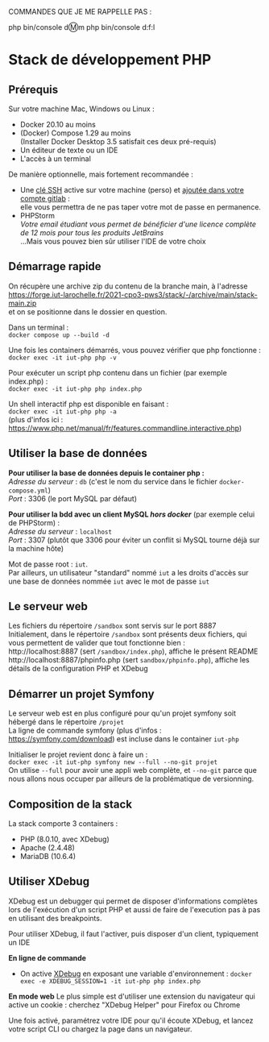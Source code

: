 COMMANDES QUE JE ME RAPPELLE PAS :

php bin/console d:m:m 
php bin/console d:f:l 


Stack de développement PHP
==========================

Prérequis
---------

Sur votre machine Mac, Windows ou Linux :

- Docker 20.10 au moins
- (Docker) Compose 1.29 au moins  
  (Installer Docker Desktop 3.5 satisfait ces deux pré-requis)
- Un éditeur de texte ou un IDE
- L'accès à un terminal

De manière optionnelle, mais fortement recommandée :

- Une [clé SSH](https://forge.iut-larochelle.fr/help/ssh/index#generate-an-ssh-key-pair) active sur votre machine
  (perso) et [ajoutée dans votre compte gitlab](https://forge.iut-larochelle.fr/help/ssh/index#add-an-ssh-key-to-your-gitlab-account) :  
  elle vous permettra de ne pas taper votre mot de passe en permanence.
- PHPStorm  
  _Votre email étudiant vous permet de bénéficier d'une licence complète de 12 mois pour tous les produits JetBrains_  
  ...Mais vous pouvez bien sûr utiliser l'IDE de votre choix

Démarrage rapide
----------------

On récupère une archive zip du contenu de la branche main, à l'adresse  
https://forge.iut-larochelle.fr/2021-cpo3-pws3/stack/-/archive/main/stack-main.zip  
et on se positionne dans le dossier en question.

Dans un terminal :  
`docker compose up --build -d`

Une fois les containers démarrés, vous pouvez vérifier que php fonctionne :  
`docker exec -it iut-php php -v`

Pour exécuter un script php contenu dans un fichier (par exemple index.php) :  
`docker exec -it iut-php php index.php`

Un shell interactif php est disponible en faisant :  
`docker exec -it iut-php php -a`  
(plus d'infos ici : https://www.php.net/manual/fr/features.commandline.interactive.php)

Utiliser la base de données
-----------------------------

**Pour utiliser la base de données depuis le container php :**  
_Adresse du serveur_ : `db` (c'est le nom du service dans le fichier `docker-compose.yml`)  
_Port_ : 3306 (le port MySQL par défaut)

**Pour utiliser la bdd avec un client MySQL _hors docker_** (par exemple celui de PHPStorm) :  
_Adresse du serveur_ : `localhost`  
_Port_ : 3307 (plutôt que 3306 pour éviter un conflit si MySQL tourne déjà sur la machine hôte)  

Mot de passe root : `iut`.  
Par ailleurs, un utilisateur "standard" nommé `iut` a les droits d'accès sur une base de données nommée `iut`
avec le mot de passe `iut`

Le serveur web
--------------

Les fichiers du répertoire `/sandbox` sont servis sur le port 8887  
Initialement, dans le répertoire `/sandbox` sont présents deux fichiers, qui vous permettent de valider que tout fonctionne bien :  
http://localhost:8887 (sert `/sandbox/index.php`), affiche le présent README  
http://localhost:8887/phpinfo.php  (sert `sandbox/phpinfo.php`), affiche les détails de la configuration PHP et XDebug

Démarrer un projet Symfony
--------------------------

Le serveur web est en plus configuré pour qu'un projet symfony soit hébergé dans le répertoire `/projet`  
La ligne de commande symfony (plus d'infos : https://symfony.com/download) est incluse dans le container `iut-php`

Initialiser le projet revient donc à faire un :  
`docker exec -it iut-php symfony new --full --no-git projet`  
On utilise `--full` pour avoir une appli web complète, et `--no-git` parce que nous allons nous occuper par ailleurs 
de la problématique de versionning.

Composition de la stack
-----------------------

La stack comporte 3 containers :
- PHP (8.0.10, avec XDebug)
- Apache (2.4.48)
- MariaDB (10.6.4)

Utiliser XDebug
---------------
XDebug est un debugger qui permet de disposer d'informations complètes lors de l'exécution d'un script PHP
et aussi de faire de l'execution pas à pas en utilisant des breakpoints.

Pour utiliser XDebug, il faut l'activer, puis disposer d'un client, typiquement un IDE

**En ligne de commande**  
- On active [XDebug](https://xdebug.org/) en exposant une variable d'environnement :
`docker exec -e XDEBUG_SESSION=1 -it iut-php php index.php`

**En mode web**
Le plus simple est d'utiliser une extension du navigateur qui active un cookie : 
cherchez "XDebug Helper" pour Firefox ou Chrome

Une fois activé, paramétrez votre IDE pour qu'il écoute XDebug, et lancez votre script CLI ou chargez la page dans 
un navigateur.

